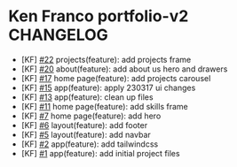# Ken Franco portfolio-v2 CHANGELOG

<!--
Changelog Format
### TL; DR
- [Initials of Dev] [#issue number](issue link on GitHub) {issue title}
-->

- [KF] [#22](https://github.com/KennethFranco/portfolio-v2/issues/22) projects(feature): add projects frame
- [KF] [#20](https://github.com/KennethFranco/portfolio-v2/issues/20) about(feature): add about us hero and drawers
- [KF] [#17](https://github.com/KennethFranco/portfolio-v2/issues/17) home page(feature): add projects carousel
- [KF] [#15](https://github.com/KennethFranco/portfolio-v2/issues/15) app(feature): apply 230317 ui changes
- [KF] [#13](https://github.com/KennethFranco/portfolio-v2/issues/13) app(feature): clean up files
- [KF] [#11](https://github.com/KennethFranco/portfolio-v2/issues/11) home page(feature): add skills frame
- [KF] [#7](https://github.com/KennethFranco/portfolio-v2/issues/7) home page(feature): add hero
- [KF] [#6](https://github.com/KennethFranco/portfolio-v2/issues/6) layout(feature): add footer
- [KF] [#5](https://github.com/KennethFranco/portfolio-v2/issues/5) layout(feature): add navbar
- [KF] [#2](https://github.com/KennethFranco/portfolio-v2/issues/2) app(feature): add tailwindcss
- [KF] [#1](https://github.com/KennethFranco/portfolio-v2/issues/1) app(feature): add initial project files
